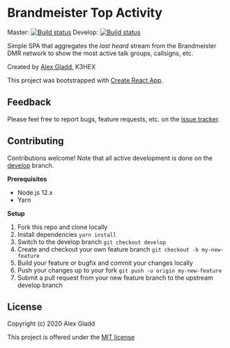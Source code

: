 # Brandmeister Top Activity

Master: [![Build status](https://travis-ci.com/alexgladd/bm-hotgroups.svg?branch=master)](https://travis-ci.com/alexgladd/bm-hotgroups) Develop: [![Build status](https://travis-ci.com/alexgladd/bm-hotgroups.svg?branch=develop)](https://travis-ci.com/alexgladd/bm-hotgroups)

Simple SPA that aggregates the *last heard* stream from the Brandmeister DMR network to show
the most active talk groups, callsigns, etc.

Created by [Alex Gladd](https://github.com/alexgladd), K3HEX

This project was bootstrapped with [Create React App](https://github.com/facebookincubator/create-react-app).

## Feedback

Please feel free to report bugs, feature requests, etc. on the [issue tracker](https://github.com/alexgladd/bm-hotgroups/issues).

## Contributing

Contributions welcome! Note that all active development is done on the [develop](https://github.com/alexgladd/bm-hotgroups/tree/develop) branch.

**Prerequisites**

* Node.js 12.x
* Yarn

**Setup**

1. Fork this repo and clone locally
1. Install dependencies `yarn install`
1. Switch to the develop branch `git checkout develop`
1. Create and checkout your own feature branch `git checkout -b my-new-feature`
1. Build your feature or bugfix and commit your changes locally
1. Push your changes up to your fork `git push -u origin my-new-feature`
1. Submit a pull request from your new feature branch to the upstream develop branch

## License

Copyright (c) 2020 Alex Gladd

This project is offered under the [MIT license](LICENSE.md)
